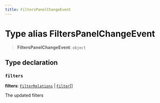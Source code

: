 ```yaml
---
title: FiltersPanelChangeEvent
---
```


# Type alias FiltersPanelChangeEvent

> **FiltersPanelChangeEvent**: `object`

## Type declaration

### `filters`

**filters**: [`FilterRelations`](../../sdk-data/interfaces/interface.FilterRelations.md) \| [`Filter`](../../sdk-data/interfaces/interface.Filter.md)[]

The updated filters
